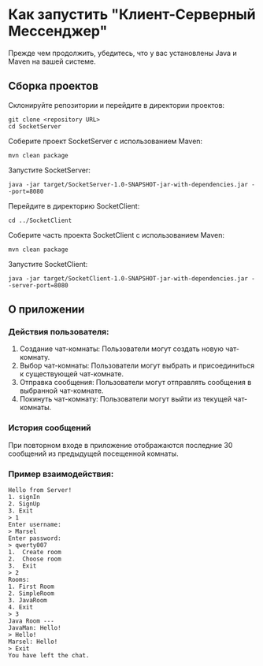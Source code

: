 # Как запустить "Клиент-Серверный Мессенджер"

Прежде чем продолжить, убедитесь, что у вас установлены Java и Maven на вашей системе.

## Сборка проектов

Склонируйте репозитории и перейдите в директории проектов:

    git clone <repository URL>
    cd SocketServer

Соберите проект SocketServer с использованием Maven:

    mvn clean package

Запустите SocketServer:

    java -jar target/SocketServer-1.0-SNAPSHOT-jar-with-dependencies.jar --port=8080

Перейдите в директорию SocketClient:

    cd ../SocketClient

Соберите часть проекта SocketClient с использованием Maven:

    mvn clean package

Запустите SocketClient:

    java -jar target/SocketClient-1.0-SNAPSHOT-jar-with-dependencies.jar --server-port=8080

## О приложении

### Действия пользователя:

1.  Создание чат-комнаты: Пользователи могут создать новую чат-комнату.
2.  Выбор чат-комнаты: Пользователи могут выбрать и присоединиться к существующей чат-комнате.
3.  Отправка сообщения: Пользователи могут отправлять сообщения в выбранной чат-комнате.
4.  Покинуть чат-комнату: Пользователи могут выйти из текущей чат-комнаты.

### История сообщений

При повторном входе в приложение отображаются последние 30 сообщений из предыдущей посещенной комнаты.

### Пример взаимодействия:

```
Hello from Server!
1. signIn
2. SignUp
3. Exit
> 1
Enter username:
> Marsel
Enter password:
> qwerty007
1.	Create room
2.	Choose room
3.	Exit
> 2
Rooms:
1. First Room
2. SimpleRoom
3. JavaRoom
4. Exit
> 3
Java Room ---
JavaMan: Hello!
> Hello!
Marsel: Hello!
> Exit
You have left the chat.
```